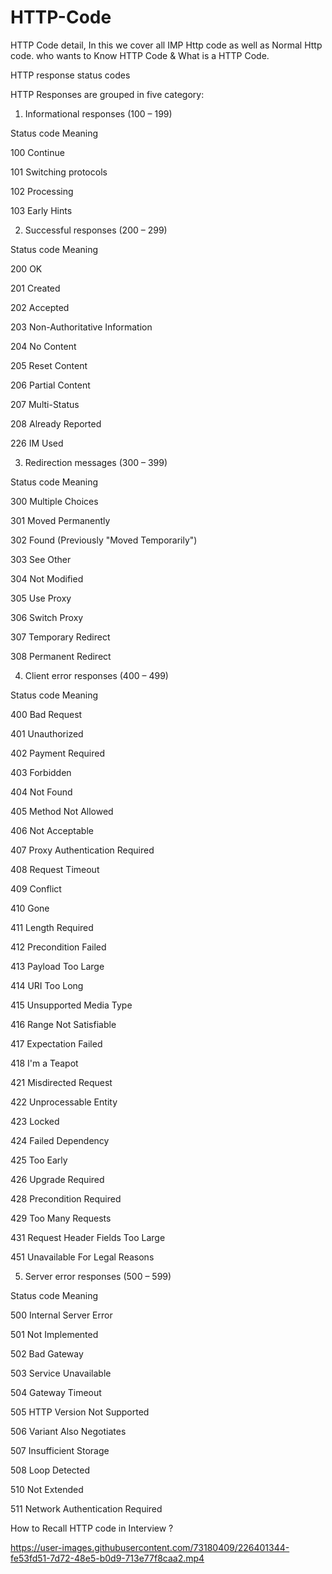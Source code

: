 # HTTP-Code
HTTP Code detail, In this we cover all IMP Http code as well as Normal Http code. who wants to Know HTTP Code &amp; What is a HTTP Code.


HTTP response status codes

HTTP Responses are grouped in five category:

1) Informational responses (100 – 199)


Status code	Meaning

100	Continue

101	Switching protocols

102	Processing

103	Early Hints

2) Successful responses (200 – 299)

Status code	Meaning
 
200	OK

201	Created

202	Accepted

203     Non-Authoritative Information

204	No Content

205	Reset Content

206	Partial Content

207	Multi-Status

208	Already Reported

226	IM Used



3) Redirection messages (300 – 399)

Status code	Meaning
	 
300	Multiple Choices

301	Moved Permanently

302	Found (Previously "Moved Temporarily")

303	See Other

304	Not Modified

305	Use Proxy

306	Switch Proxy

307	Temporary Redirect

308	Permanent Redirect


4) Client error responses (400 – 499)

Status code	Meaning
   
400	Bad Request

401	Unauthorized

402	Payment Required

403	Forbidden

404	Not Found

405	Method Not Allowed

406	Not Acceptable

407	Proxy Authentication Required

408	Request Timeout

409	Conflict

410	Gone

411	Length Required

412	Precondition Failed

413	Payload Too Large

414	URI Too Long

415	Unsupported Media Type

416	Range Not Satisfiable

417	Expectation Failed

418	I'm a Teapot

421	Misdirected Request

422	Unprocessable Entity

423	Locked

424	Failed Dependency

425	Too Early

426	Upgrade Required

428	Precondition Required

429	Too Many Requests

431	Request Header Fields Too Large

451	Unavailable For Legal Reasons

5) Server error responses (500 – 599)

Status code	Meaning	 


500	Internal Server Error

501	Not Implemented

502	Bad Gateway

503	Service Unavailable

504	Gateway Timeout

505	HTTP Version Not Supported

506	Variant Also Negotiates

507	Insufficient Storage

508	Loop Detected

510	Not Extended

511	Network Authentication Required

How to Recall HTTP code in Interview ?

https://user-images.githubusercontent.com/73180409/226401344-fe53fd51-7d72-48e5-b0d9-713e77f8caa2.mp4
